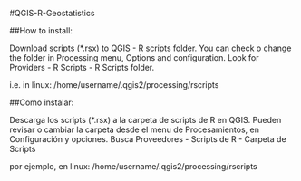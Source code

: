 #QGIS-R-Geostatistics

##How to install:

Download scripts (*.rsx) to QGIS - R scripts folder. You can check o change the folder in Processing menu, Options and configuration. Look for Providers - R Scripts - R Scripts folder.

i.e. in linux: /home/username/.qgis2/processing/rscripts

##Como instalar:

Descarga los scripts (*.rsx) a la carpeta de scripts de R en QGIS. Pueden revisar o cambiar la carpeta desde el menu de Procesamientos, en Configuración y opciones. Busca Proveedores - Scripts de R - Carpeta de Scripts

por ejemplo, en linux: /home/username/.qgis2/processing/rscripts



